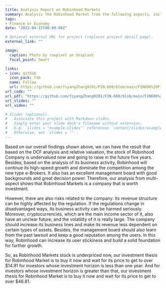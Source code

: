 ```yaml
---
title: Analysis Report on Robinhood Markets
summary: Analysis the Robinhood Market from the following aspects, include Management, Business, Stock Data, Financial Statements and Valuation
tags:
- Finance or Economy
date: "2022-04-15T00:00:00Z"

# Optional external URL for project (replaces project detail page).
external_link: ""

image:
  caption: Photo by rawpixel on Unsplash
  focal_point: Smart

links:
- icon: github
  icon_pack: fab
  name: Follow
  url: https://github.com/YiyangZhang0201/FIN-608/blob/main/FIN608%20FINAL%20Yiyang%20Zhang%2BHaotian%20Yang.pdf
url_code: ""
url_pdf: "https://github.com/YiyangZhang0201/FIN-608/blob/main/FIN608%20FINAL%20Yiyang%20Zhang%2BHaotian%20Yang.pdf"
url_slides: ""
url_video: ""

# Slides (optional).
#   Associate this project with Markdown slides.
#   Simply enter your slide deck's filename without extension.
#   E.g. `slides = "example-slides"` references `content/slides/example-slides.md`.
#   Otherwise, set `slides = ""`.
---
```


Based on our overall findings shown above, we can have the result that based on the DCF analysis and relative valuation, the stock of Robinhood Company is undervalued now and going to raise in the future five years. Besides, based on the analysis of its business activity, Robinhood will continue its high-speed growth and dominate the competition among the new type e-Brokers. It also has an excellent management board with good backgrounds and great decision power. Therefore, our analysis from multi-aspect shows that Robinhood Markets is a company that is worth investment.

However, there are also risks related to the company. Its revenue structure can be highly affected by the regulation. If the regulations change in disadvantaged ways, its business activity can be harmed seriously. Moreover, cryptocurrencies, which are the main income sector of it, also have an unclear future, and the volatility of it is really large. The company should increase its business lines and make its revenue less dependent on certain types of assets. Besides, the management board should also learn from the past lawsuit and keep a good reputation among the users. In this way, Robinhood can increase its user stickiness and build a solid foundation for further growth.

So, as Robinhood Markets stock is underpriced now, our investment thesis for Robinhood Market is to buy it now and wait for its price to get to over $14.91 for investors whose investment horizon is less than one year. And for investors whose investment horizon is greater than that, our investment thesis for Robinhood Market is to buy it now and wait for its price to get to over $46.81.
